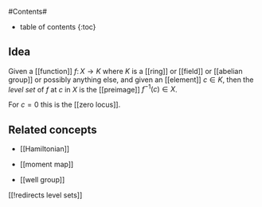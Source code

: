 
#Contents#
* table of contents
{:toc}

## Idea

Given a [[function]] $f \colon X \to K$ where $K$ is a [[ring]] or [[field]] or [[abelian group]] or possibly anything else, and given an [[element]] $c \in K$, then the _level set_ of $f$ at $c$ in $X$ is the [[preimage]] $f^{-1}(c) \in X$.


For $c = 0$ this is the [[zero locus]].

## Related concepts

* [[Hamiltonian]]

* [[moment map]]

* [[well group]]

[[!redirects level sets]]
